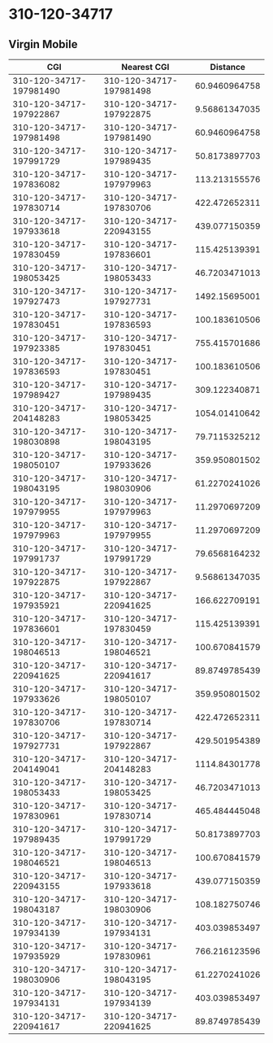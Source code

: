 # 310-120-34717
## Virgin Mobile


| CGI | Nearest CGI | Distance |
|-----|-------------|----------|
| 310-120-34717-197981490 | 310-120-34717-197981498 | 60.9460964758 |
| 310-120-34717-197922867 | 310-120-34717-197922875 | 9.56861347035 |
| 310-120-34717-197981498 | 310-120-34717-197981490 | 60.9460964758 |
| 310-120-34717-197991729 | 310-120-34717-197989435 | 50.8173897703 |
| 310-120-34717-197836082 | 310-120-34717-197979963 | 113.213155576 |
| 310-120-34717-197830714 | 310-120-34717-197830706 | 422.472652311 |
| 310-120-34717-197933618 | 310-120-34717-220943155 | 439.077150359 |
| 310-120-34717-197830459 | 310-120-34717-197836601 | 115.425139391 |
| 310-120-34717-198053425 | 310-120-34717-198053433 | 46.7203471013 |
| 310-120-34717-197927473 | 310-120-34717-197927731 | 1492.15695001 |
| 310-120-34717-197830451 | 310-120-34717-197836593 | 100.183610506 |
| 310-120-34717-197923385 | 310-120-34717-197830451 | 755.415701686 |
| 310-120-34717-197836593 | 310-120-34717-197830451 | 100.183610506 |
| 310-120-34717-197989427 | 310-120-34717-197989435 | 309.122340871 |
| 310-120-34717-204148283 | 310-120-34717-198053425 | 1054.01410642 |
| 310-120-34717-198030898 | 310-120-34717-198043195 | 79.7115325212 |
| 310-120-34717-198050107 | 310-120-34717-197933626 | 359.950801502 |
| 310-120-34717-198043195 | 310-120-34717-198030906 | 61.2270241026 |
| 310-120-34717-197979955 | 310-120-34717-197979963 | 11.2970697209 |
| 310-120-34717-197979963 | 310-120-34717-197979955 | 11.2970697209 |
| 310-120-34717-197991737 | 310-120-34717-197991729 | 79.6568164232 |
| 310-120-34717-197922875 | 310-120-34717-197922867 | 9.56861347035 |
| 310-120-34717-197935921 | 310-120-34717-220941625 | 166.622709191 |
| 310-120-34717-197836601 | 310-120-34717-197830459 | 115.425139391 |
| 310-120-34717-198046513 | 310-120-34717-198046521 | 100.670841579 |
| 310-120-34717-220941625 | 310-120-34717-220941617 | 89.8749785439 |
| 310-120-34717-197933626 | 310-120-34717-198050107 | 359.950801502 |
| 310-120-34717-197830706 | 310-120-34717-197830714 | 422.472652311 |
| 310-120-34717-197927731 | 310-120-34717-197922867 | 429.501954389 |
| 310-120-34717-204149041 | 310-120-34717-204148283 | 1114.84301778 |
| 310-120-34717-198053433 | 310-120-34717-198053425 | 46.7203471013 |
| 310-120-34717-197830961 | 310-120-34717-197830714 | 465.484445048 |
| 310-120-34717-197989435 | 310-120-34717-197991729 | 50.8173897703 |
| 310-120-34717-198046521 | 310-120-34717-198046513 | 100.670841579 |
| 310-120-34717-220943155 | 310-120-34717-197933618 | 439.077150359 |
| 310-120-34717-198043187 | 310-120-34717-198030906 | 108.182750746 |
| 310-120-34717-197934139 | 310-120-34717-197934131 | 403.039853497 |
| 310-120-34717-197935929 | 310-120-34717-197830961 | 766.216123596 |
| 310-120-34717-198030906 | 310-120-34717-198043195 | 61.2270241026 |
| 310-120-34717-197934131 | 310-120-34717-197934139 | 403.039853497 |
| 310-120-34717-220941617 | 310-120-34717-220941625 | 89.8749785439 |
